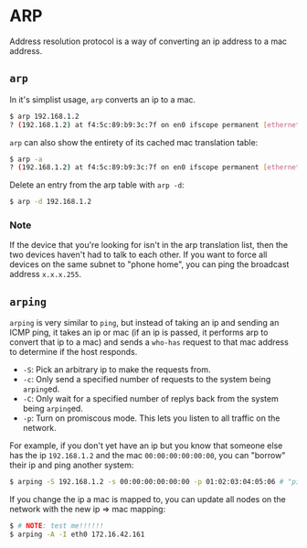 # ARP

Address resolution protocol is a way of converting an ip address to a mac address.

## `arp`

In it's simplist usage, `arp` converts an ip to a mac.
```bash
$ arp 192.168.1.2
? (192.168.1.2) at f4:5c:89:b9:3c:7f on en0 ifscope permanent [ethernet] 
```

`arp` can also show the entirety of its cached mac translation table:
```bash
$ arp -a
? (192.168.1.2) at f4:5c:89:b9:3c:7f on en0 ifscope permanent [ethernet] 
```

Delete an entry from the arp table with `arp -d`:
```bash
$ arp -d 192.168.1.2
```

### Note
If the device that you're looking for isn't in the arp translation list, then the two devices haven't had to talk to each other. If you want to force all devices on the same subnet to "phone home", you can ping the broadcast address `x.x.x.255`.

## `arping`

`arping` is very similar to `ping`, but instead of taking an ip and sending an ICMP ping, it takes an ip or mac (if an ip is passed, it performs arp to convert that ip to a mac) and sends a `who-has` request to that mac address to determine if the host responds.

- `-S`: Pick an arbitrary ip to make the requests from.
- `-c`: Only send a specified number of requests to the system being `arping`ed.
- `-C`: Only wait for a specified number of replys back from the system being `arping`ed.
- `-p`: Turn on promiscous mode. This lets you listen to all traffic on the network. 

For example, if you don't yet have an ip but you know that someone else has the ip `192.168.1.2` and the mac `00:00:00:00:00:00`, you can "borrow" their ip and ping another system:
```bash
$ arping -S 192.168.1.2 -s 00:00:00:00:00:00 -p 01:02:03:04:05:06 # "ping" the mac 01:02:03:04:05:06
```

If you change the ip a mac is mapped to, you can update all nodes on the network with the new ip => mac mapping:
```bash
$ # NOTE: test me!!!!!!
$ arping -A -I eth0 172.16.42.161
```

